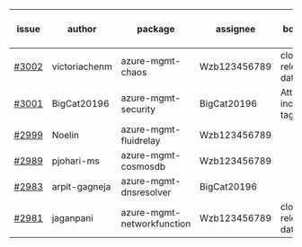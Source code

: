 | issue | author | package | assignee | bot advice | created date of issue | target release date | date from target |
| ------ | ------ | ------ | ------ | ------ | ------ | ------ | :-----: |
| [#3002](https://github.com/Azure/sdk-release-request/issues/3002) | victoriachenm | azure-mgmt-chaos | Wzb123456789 | close to release date.  | 07-18 | 07-20 | 0 |
| [#3001](https://github.com/Azure/sdk-release-request/issues/3001) | BigCat20196 | azure-mgmt-security | BigCat20196 | Attention to inconsistent tag MultiAPI | 07-18 | 08-01 |  |
| [#2999](https://github.com/Azure/sdk-release-request/issues/2999) | Noelin | azure-mgmt-fluidrelay | Wzb123456789 |  | 07-14 | 08-01 |  |
| [#2989](https://github.com/Azure/sdk-release-request/issues/2989) | pjohari-ms | azure-mgmt-cosmosdb | Wzb123456789 |  | 07-12 | 07-25 |  |
| [#2983](https://github.com/Azure/sdk-release-request/issues/2983) | arpit-gagneja | azure-mgmt-dnsresolver | BigCat20196 |  | 07-05 | 09-30 |  |
| [#2981](https://github.com/Azure/sdk-release-request/issues/2981) | jaganpani | azure-mgmt-networkfunction | Wzb123456789 | close to release date.  | 07-05 | 07-19 | 0 |
